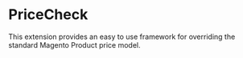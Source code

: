 PriceCheck
==========

This extension provides an easy to use framework for overriding the standard Magento Product price model.